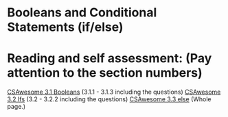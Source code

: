 # Booleans and Conditional Statements (if/else)

# Reading and self assessment: (Pay attention to the section numbers)

[CSAwesome 3.1 Booleans](https://runestone.academy/ns/books/published/csawesome/Unit3-If-Statements/topic-3-1-booleans.html)
(3.1.1 - 3.1.3 including the questions)
[CSAwesome 3.2 Ifs](https://runestone.academy/ns/books/published/csawesome/Unit3-If-Statements/topic-3-2-ifs.html)
(3.2 - 3.2.2 including the questions)
[CSAwesome 3.3 else](https://runestone.academy/ns/books/published/csawesome/Unit3-If-Statements/topic-3-3-if-else.html)
(Whole page.)
